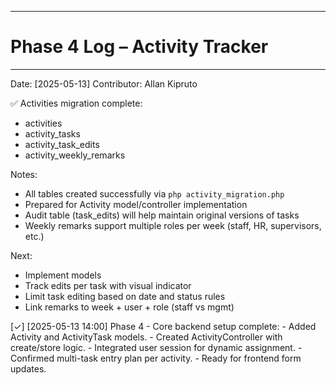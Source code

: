 ---------------------------------------------------------------------------------------
# Phase 4 Log – Activity Tracker
---------------------------------------------------------------------------------------

Date: [2025-05-13]
Contributor: Allan Kipruto

✅ Activities migration complete:
  - activities
  - activity_tasks
  - activity_task_edits
  - activity_weekly_remarks

Notes:
- All tables created successfully via `php activity_migration.php`
- Prepared for Activity model/controller implementation
- Audit table (task_edits) will help maintain original versions of tasks
- Weekly remarks support multiple roles per week (staff, HR, supervisors, etc.)

Next:
- Implement models
- Track edits per task with visual indicator
- Limit task editing based on date and status rules
- Link remarks to week + user + role (staff vs mgmt)




[✓] [2025-05-13 14:00] Phase 4 - Core backend setup complete:
     - Added Activity and ActivityTask models.
     - Created ActivityController with create/store logic.
     - Integrated user session for dynamic assignment.
     - Confirmed multi-task entry plan per activity.
     - Ready for frontend form updates.
